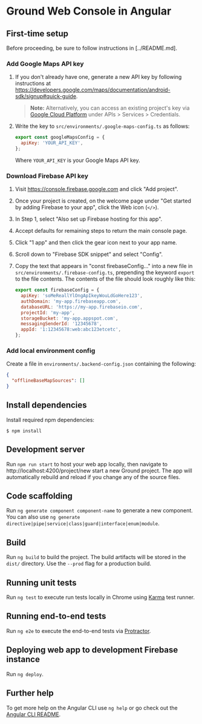 # Ground Web Console in Angular

## First-time setup

Before proceeding, be sure to follow instructions in [../README.md].

### Add Google Maps API key

1. If you don't already have one, generate a new API key by following instructions at https://developers.google.com/maps/documentation/android-sdk/signup#quick-guide.

   > **Note:** Alternatively, you can access an existing project's key via [Google Cloud
   > Platform](https://console.cloud.google.com/) under APIs \> Services \>
   > Credentials.

2. Write the key to `src/environments/.google-maps-config.ts` as follows:

   ```javascript
   export const googleMapsConfig = {
     apiKey: 'YOUR_API_KEY',
   };
   ```

   Where `YOUR_API_KEY` is your Google Maps API key.

### Download Firebase API key

1. Visit https://console.firebase.google.com and click "Add project".

1. Once your project is created, on the welcome page under "Get started by
   adding Firebase to your app", click the Web icon (`</>`).

1. In Step 1, select "Also set up Firebase hosting for this app".

1. Accept defaults for remaining steps to return the main console page.

1. Click "1 app" and then click the gear icon next to your app name.

1. Scroll down to "Firebase SDK snippet" and select "Config".

1. Copy the text that appears in "const firebaseConfig..." into a new file in
   `src/environments/.firebase-config.ts`, prepending the keyword `export` to
   the file contents. The contents of the file should look roughly like this:

   ```javascript
   export const firebaseConfig = {
     apiKey: 'soMeReallYlOngApIkeyWouLdGoHere123',
     authDomain: 'my-app.firebaseapp.com',
     databaseURL: 'https://my-app.firebaseio.com',
     projectId: 'my-app',
     storageBucket: 'my-app.appspot.com',
     messagingSenderId: '12345678',
     appId: '1:12345678:web:abc123etcetc',
   };
   ```

### Add local environment config

Create a file in `environments/.backend-config.json` containing the following:

```json
{
  "offlineBaseMapSources": []
}
```

## Install dependencies

Install required npm dependencies:

```
$ npm install
```

## Development server

Run `npm run start` to host your web app locally, then navigate to
http://localhost:4200/project/new start a new Ground project. The app will
automatically rebuild and reload if you change any of the source files.

## Code scaffolding

Run `ng generate component component-name` to generate a new component. You can
also use `ng generate directive|pipe|service|class|guard|interface|enum|module`.

## Build

Run `ng build` to build the project. The build artifacts will be stored in the
`dist/` directory. Use the `--prod` flag for a production build.

## Running unit tests

Run `ng test` to execute run tests locally in Chrome using
[Karma](https://karma-runner.github.io) test runner.

## Running end-to-end tests

Run `ng e2e` to execute the end-to-end tests via
[Protractor](http://www.protractortest.org/).

## Deploying web app to development Firebase instance

Run `ng deploy`.

## Further help

To get more help on the Angular CLI use `ng help` or go check out the [Angular
CLI README](https://github.com/angular/angular-cli/blob/master/README.md).
